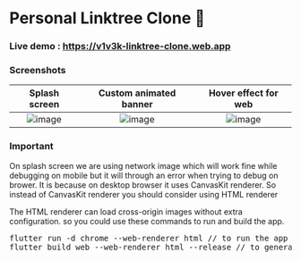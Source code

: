# Personal Linktree Clone 🌲


### Live demo :  https://v1v3k-linktree-clone.web.app

### Screenshots

Splash screen              |Custom animated banner     |  Hover effect for web
:-------------------------:|:-------------------------:|:-------------------------:
![image](https://user-images.githubusercontent.com/64553247/138554855-f602ffb4-a8ee-4aef-8367-5c8ba3a28178.png)  |  ![image](https://user-images.githubusercontent.com/64553247/138548852-d529b99e-0d6d-410d-8858-c6a8711ba65e.png) | ![image](https://user-images.githubusercontent.com/64553247/138548975-e9d739b9-d726-44b4-a8ff-620923dd4100.png)


### Important

On splash screen we are using network image which will work fine while debugging on mobile but it will through an error when trying to debug on brower.
It is because on desktop browser it uses CanvasKit renderer.
So instead of CanvasKit renderer you should consider using HTML renderer

The HTML renderer can load cross-origin images without extra configuration. so you could use these commands to run and build the app.


<div align="left">
    <pre>
flutter run -d chrome --web-renderer html // to run the app
flutter build web --web-renderer html --release // to generate a production build</pre>
</div>

